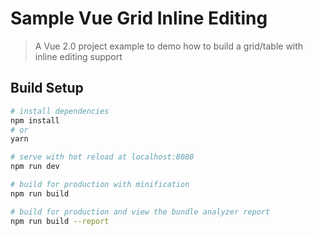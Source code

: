 # Sample Vue Grid Inline Editing

> A Vue 2.0 project example to demo how to build a grid/table with inline editing support

## Build Setup

``` bash
# install dependencies
npm install
# or
yarn

# serve with hot reload at localhost:8080
npm run dev

# build for production with minification
npm run build

# build for production and view the bundle analyzer report
npm run build --report
```
